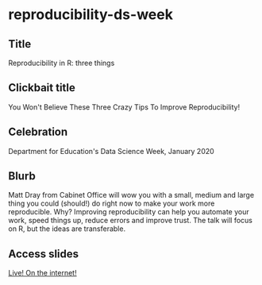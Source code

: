 # reproducibility-ds-week

## Title

Reproducibility in R: three things

## Clickbait title

You Won't Believe These Three Crazy Tips To Improve Reproducibility!

## Celebration

Department for Education's Data Science Week, January 2020

## Blurb

Matt Dray from Cabinet Office will wow you with a small, medium and large thing you could (should!) do right now to make your work more reproducible. Why? Improving reproducibility can help you automate your work, speed things up, reduce errors and improve trust. The talk will focus on R, but the ideas are transferable.

## Access slides

[Live! On the internet!](https://matt-dray.github.io/reproducibility-ds-week/)